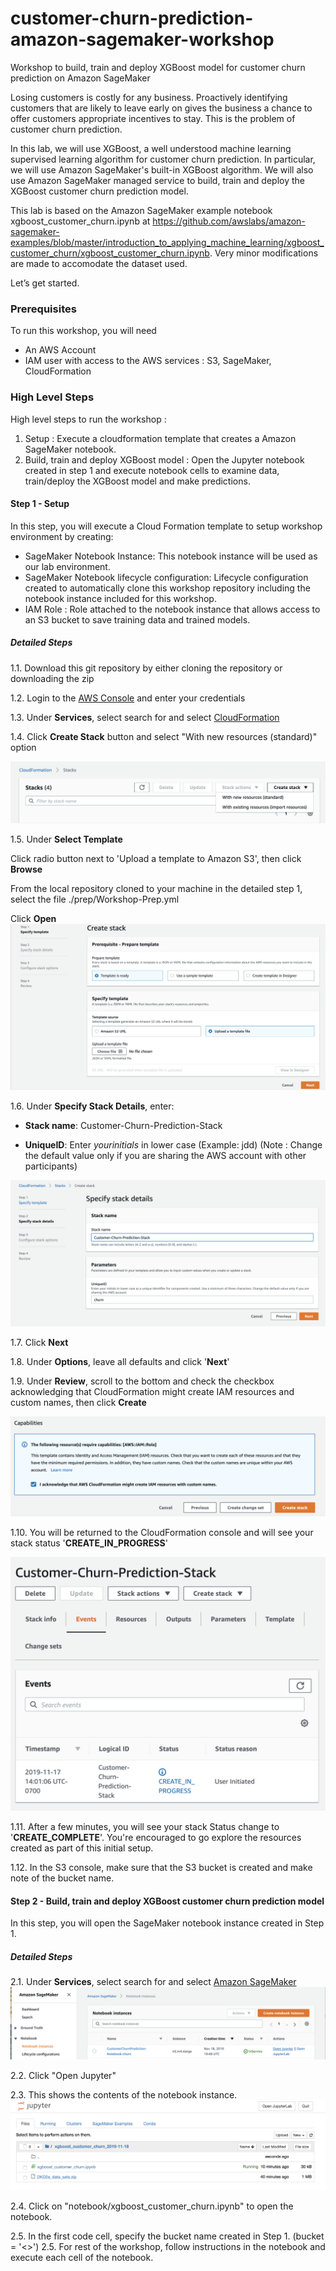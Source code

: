 # customer-churn-prediction-amazon-sagemaker-workshop
Workshop to build, train and deploy XGBoost model for customer churn prediction on Amazon SageMaker

Losing customers is costly for any business. Proactively identifying customers that are likely to leave early on gives 
the business a chance to offer customers appropriate incentives to stay. This is the problem of customer churn prediction.

In this lab, we will use XGBoost, a well understood machine learning supervised learning algorithm
for customer churn prediction.  In particular, we will use Amazon SageMaker's built-in XGBoost algorithm.  We will also use Amazon SageMaker managed service to build, train and deploy the XGBoost customer churn prediction model.

This lab is based on the Amazon SageMaker example notebook xgboost_customer_churn.ipynb at https://github.com/awslabs/amazon-sagemaker-examples/blob/master/introduction_to_applying_machine_learning/xgboost_customer_churn/xgboost_customer_churn.ipynb.
Very minor modifications are made to accomodate the dataset used.

Let’s get started. 

### Prerequisites

To run this workshop, you will need 
* An AWS Account 
* IAM user with access to the AWS services : S3, SageMaker, CloudFormation 

### High Level Steps

High level steps to run the workshop :

1. Setup : Execute a cloudformation template that creates a Amazon SageMaker notebook.
2. Build, train and deploy XGBoost model : Open the Jupyter notebook created in step 1 and execute notebook cells to examine data, train/deploy the XGBoost model and make predictions.

#### Step 1 - Setup

In this step, you will execute a Cloud Formation template to setup workshop environment by creating:

* SageMaker Notebook Instance: This notebook instance will be used as our lab environment.
* SageMaker Notebook lifecycle configuration: Lifecycle configuration created to automatically clone this workshop repository including the notebook instance included for this workshop.
* IAM Role : Role attached to the notebook instance that allows access to an S3 bucket to save training data and trained models.


##### Detailed Steps

1.1. Download this git repository by either cloning the repository or downloading the zip

1.2. Login to the [AWS Console](https://console.aws.amazon.com/) and enter your credentials

1.3. Under **Services**, select search for and select [CloudFormation](https://console.aws.amazon.com/cloudformation)

1.4. Click **Create Stack** button and select "With new resources (standard)" option

   ![CreateStack](images/CreateStack.png)
   
1.5. Under **Select Template**
    
   Click radio button next to 'Upload a template to Amazon S3', then click **Browse**
    
   From the local repository cloned to your machine in the detailed step 1, select the file ./prep/Workshop-Prep.yml
    
   Click **Open**
    ![CreateStack](images/CreateStack-SpecifyTemplate.png)
    
1.6. Under **Specify Stack Details**, enter: 

   *  **Stack name**: Customer-Churn-Prediction-Stack

   *  **UniqueID**: Enter *yourinitials* in lower case (Example: jdd)
   (Note : Change the default value only if you are sharing the AWS account with other participants)

   ![CreateStack](images/CreateStack-SpecifyStackDetails.png)

1.7. Click **Next**

1.8. Under **Options**, leave all defaults and click '**Next**'

1.9. Under **Review**, scroll to the bottom and check the checkbox acknowledging that CloudFormation might create IAM resources and custom names, then click **Create**

![CreateStack](images/CreateStack-IAMCapabilities.png)

1.10. You will be returned to the CloudFormation console and will see your stack status '**CREATE_IN_PROGRESS**'

![CreateStack](images/CreateStack-CreateInProgress.png)

1.11. After a few minutes, you will see your stack Status change to '**CREATE_COMPLETE**'.  You're encouraged to go explore the resources created as part of this initial setup. 

1.12. In the S3 console, make sure that the S3 bucket is created and make note of the bucket name.


#### Step 2 - Build, train and deploy XGBoost customer churn prediction model
In this step, you will open the SageMaker notebook instance created in Step 1.  
  
##### Detailed Steps
 
2.1. Under **Services**, select search for and select [Amazon SageMaker](https://console.aws.amazon.com/sagemaker)
![CreateStack](images/SageMakerDashboard.png) 

2.2. Click "Open Jupyter"

2.3. This shows the contents of the notebook instance. 
![CreateStack](images/JupyterView.png) 

2.4. Click on "notebook/xgboost_customer_churn.ipynb" to open the notebook.  

2.5. In the first code cell, specify the bucket name created in Step 1.  (bucket = '<<Specify bucket name>>')
2.5. For rest of the workshop, follow instructions in the notebook and execute each cell of the notebook.  




